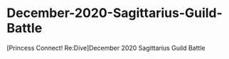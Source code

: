 # December-2020-Sagittarius-Guild-Battle
[Princess Connect! Re:Dive]December 2020 Sagittarius Guild Battle
